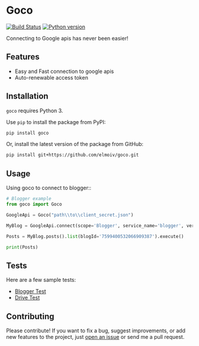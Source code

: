 # Goco
[![Build Status](https://api.travis-ci.org/elmoiv/goco.svg?branch=master)](https://travis-ci.org/elmoiv/goco)
[![Python version](https://img.shields.io/badge/python-3.x-brightgreen.svg)](https://pypi.org/project/goco/)

Connecting to Google apis has never been easier!

## Features
-   Easy and Fast connection to google apis
-   Auto-renewable access token

## Installation
`goco` requires Python 3.

Use `pip` to install the package from PyPI:

```bash
pip install goco
```

Or, install the latest version of the package from GitHub:

```bash
pip install git+https://github.com/elmoiv/goco.git
```

## Usage
Using goco to connect to blogger::

```python
# Blogger example
from goco import Goco

GoogleApi = Goco("path\\to\\client_secret.json")

MyBlog = GoogleApi.connect(scope='Blogger', service_name='blogger', version='v3')

Posts = MyBlog.posts().list(blogId='7599400532066909387').execute()

print(Posts)
```

## Tests
Here are a few sample tests:

-   [Blogger Test](https://github.com/elmoiv/goco/tree/master/tests/test2.py)
-   [Drive Test](https://github.com/elmoiv/goco/tree/master/tests/test1.py)

## Contributing
Please contribute! If you want to fix a bug, suggest improvements, or add new features to the project, just [open an issue](https://github.com/elmoiv/goco/issues) or send me a pull request.
